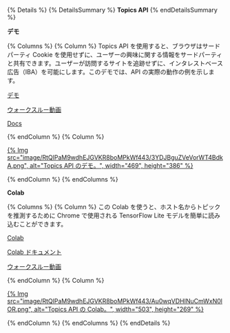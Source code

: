 {% Details %} {% DetailsSummary %} **Topics API** {% endDetailsSummary %}

**<a>デモ</a>**

{% Columns %} {% Column %} Topics API を使用すると、ブラウザはサードパーティ Cookie を使用せずに、ユーザーの興味に関する情報をサードパーティと共有できます。ユーザーが訪問するサイトを追跡せずに、インタレストベース広告（IBA）を可能にします。このデモでは、API の実際の動作の例を示します。

[デモ](https://topics-demo.glitch.me/)

[ウォークスルー動画](https://www.youtube.com/watch?v=hEBzWuXjeTQ)

[Docs](/docs/privacy-sandbox/topics/overview/)

{% endColumn %} {% Column %}

<a href="https://topics-demo.glitch.me/">{% Img src="image/RtQlPaM9wdhEJGVKR8boMPkWf443/3YDJBguZVeVorWT4BdkA.png", alt="Topics API のデモ。", width="469", height="386" %}</a>

{% endColumn %} {% endColumns %}

**Colab**

{% Columns %} {% Column %} この Colab を使うと、ホスト名からトピックを推測するために Chrome で使用される TensorFlow Lite モデルを簡単に読み込むことができます。

[Colab](https://colab.research.google.com/drive/1hIVoz8bRCTpllYvads51MV7YS3zi3prn)

[Colab ドキュメント](/docs/privacy-sandbox/topics/colab/)

[ウォークスルー動画](https://www.youtube.com/watch?v=hEBzWuXjeTQ)

{% endColumn %} {% Column %}

<a href="https://colab.research.google.com/drive/1hIVoz8bRCTpllYvads51MV7YS3zi3prn">{% Img src="image/RtQlPaM9wdhEJGVKR8boMPkWf443/Au0wqVDHINuCmWxN0lOR.png", alt="Topics API の Colab。", width="503", height="269" %}</a>

{% endColumn %} {% endColumns %} {% endDetails %}
